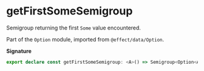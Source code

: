 # getFirstSomeSemigroup

Semigroup returning the first `Some` value encountered.

Part of the `Option` module, imported from `@effect/data/Option`.

**Signature**

```ts
export declare const getFirstSomeSemigroup: <A>() => Semigroup<Option<A>>
```
